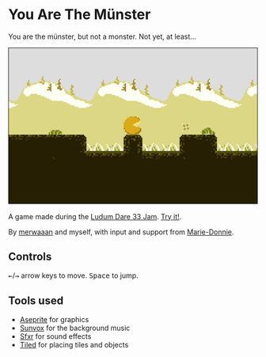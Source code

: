 # You Are The Münster

You are the münster, but not a monster.  Not yet, at least...

![Screenshot](screen.jpg)

A game made during the [Ludum Dare 33 Jam][].  [Try it!][].

By [merwaaan][] and myself, with input and support from [Marie-Donnie][].

## Controls

<kbd>←</kbd>/<kbd>→</kbd> arrow keys to move.
<kbd>Space</kbd> to jump.

## Tools used

- [Aseprite][] for graphics
- [Sunvox][] for the background music
- [Sfxr][] for sound effects
- [Tiled][] for placing tiles and objects

[Ludum Dare 33 Jam]: http://ludumdare.com/compo/ludum-dare-33/?action=preview&uid=58042
[Try it!]: https://fmdkdd.github.io/yatm/
[Aseprite]: http://www.aseprite.org/
[Sunvox]: http://www.warmplace.ru/soft/sunvox/
[Sfxr]: http://www.drpetter.se/project_sfxr.html
[Tiled]: http://www.mapeditor.org/
[merwaaan]: https://github.com/merwaaan
[Marie-Donnie]: https://github.com/Marie-Donnie

